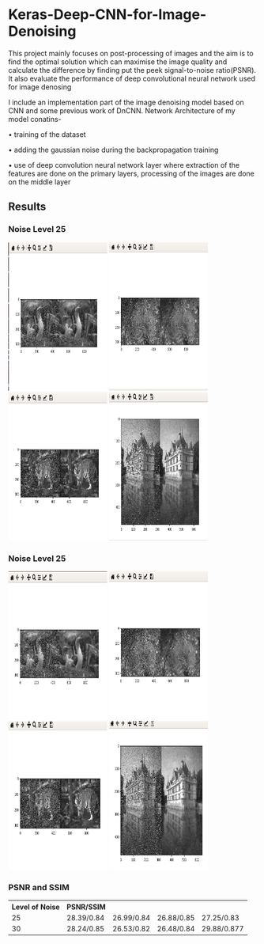 # Keras-Deep-CNN-for-Image-Denoising
This project mainly focuses on post-processing of images and the aim is to find the optimal solution which can maximise the image quality and calculate the difference by finding put the peek signal-to-noise ratio(PSNR). It also evaluate the performance of deep convolutional neural network used for image denosing

I include an implementation part of the image denoising model based on CNN and some previous work of DnCNN. Network Architecture of my model conatins-

• training of the dataset

• adding the gaussian noise during the backpropagation training

• use of deep convolution neural network layer where extraction of the features are done on the primary layers, processing of the images are done on the
  middle layer
  
## Results
 ### Noise Level 25
<div class="row">
  <div class="column">
    <img src="https://github.com/Emharsh/Keras-Deep-CNN-for-Image-Denoising/blob/master/results/sigma25_fig1.png" width="200" height="300"> 
    <img src="https://github.com/Emharsh/Keras-Deep-CNN-for-Image-Denoising/blob/master/results/sigma25_fig2.png" width="200" height="300">
    <img src="https://github.com/Emharsh/Keras-Deep-CNN-for-Image-Denoising/blob/master/results/sigma25_fig3.png" width="200" height="300"> 
    <img src="https://github.com/Emharsh/Keras-Deep-CNN-for-Image-Denoising/blob/master/results/sigma25_fig4.png" width="200" height="300">
  </div>
  
  ### Noise Level 25
  <div class="column">
    <img src="https://github.com/Emharsh/Keras-Deep-CNN-for-Image-Denoising/blob/master/results/sigma30_fig1.png" width="200" height="300"> 
    <img src="https://github.com/Emharsh/Keras-Deep-CNN-for-Image-Denoising/blob/master/results/sigma30_fig2.png" width="200" height="300">
    <img src="https://github.com/Emharsh/Keras-Deep-CNN-for-Image-Denoising/blob/master/results/sigma30_fig3.png" width="200" height="300"> 
    <img src="https://github.com/Emharsh/Keras-Deep-CNN-for-Image-Denoising/blob/master/results/sigma30_fig4.png" width="200" height="300">
  </div>
</div>

<h3>PSNR and SSIM</h3>
<table>
  <tr>
    <th>Level of Noise</th>
    <th>PSNR/SSIM</th>
  </tr>
  <tr>
    <td >25</td>
    <td>28.39/0.84</td>
    <td>26.99/0.84</td>
    <td>26.88/0.85</td>
    <td>27.25/0.83</td> 
  </tr>
  <tr>
    <td>30</td>
    <td>28.24/0.85</td>
    <td>26.53/0.82</td>
    <td>26.48/0.84</td>
    <td>29.88/0.877</td>
  </tr>
</table>
</body>
</html>


